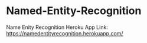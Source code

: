 # Named-Entity-Recognition

Name Enity Recognition Heroku App Link: https://namedentityrecognition.herokuapp.com/
